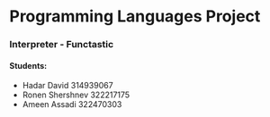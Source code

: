 <h1>Programming Languages Project</h1>
<h3>Interpreter - Functastic</h3>
<h4>Students:</h4>
<ul>
  <li>Hadar David 314939067</li>
  <li>Ronen Shershnev 322217175</li>
  <li>Ameen Assadi 322470303</li>
</ul>

